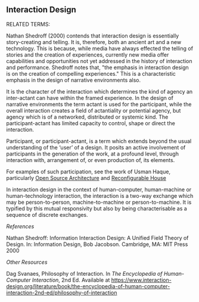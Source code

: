 ## Interaction Design

RELATED TERMS: 

Nathan Shedroff (2000) contends that interaction design is essentially story-creating and telling. It is, therefore, both an ancient art and a new technology. This is because, while media have always effected the telling of stories and the creation of experiences, currently new media offer capabilities and opportunities not yet addressed in the history of interaction and performance. Shedroff notes that, "the emphasis in interaction design is on the creation of compelling experiences." This is a characteristic emphasis in the design of narrative environments also.

It is the character of the interaction which determines the kind of agency an inter-actant can have within the framed experience. In the design of narrative environments the term actant is used for the participant, while the overall interaction creates a field of actantiality or potential agency, but agency which is of a networked, distributed or systemic kind. The participant-actant has limited capacity to control, shape or direct the interaction.

Participant, or participant-actant, is a term which extends beyond the usual understanding of the ‘user’ of a design. It posits an active involvement of participants in the generation of the work, at a profound level, through interaction with, arrangement of, or even production of, its elements.

For examples of such participation, see the work of Usman Haque, particularly [Open Source Architecture](http://www.haque.co.uk/opensourcearchitecture.php) and [Reconfigurable House](http://www.haque.co.uk/reconfigurablehouse.php)

In interaction design in the context of human-computer, human-machine or human-technology interaction, the interaction is a two-way exchange which may be person-to-person, machine-to-machine or person-to-machine. It is typified by this mutual responsivity but also by being characterisable as a sequence of discrete exchanges.

*References*

Nathan Shedroff: Information Interaction Design: A Unified Field Theory of Design. In: Information Design, Bob Jacobson. Cambridge, MA: MIT Press 2000

*Other Resources*

Dag Svanaes, Philosophy of Interaction. In _The Encyclopedia of Human-Computer Interaction_, 2nd Ed. Available at https://www.interaction-design.org/literature/book/the-encyclopedia-of-human-computer-interaction-2nd-ed/philosophy-of-interaction



